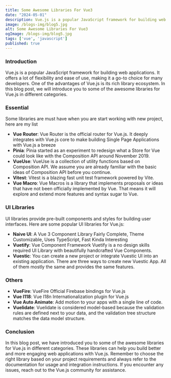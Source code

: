 ```yaml
---
title: Some Awesome Libraries For Vue3
date: "2024-05-01"
description: Vue.js is a popular JavaScript framework for building web applications. In this blog post, we will introduce you to some of the awesome libraries for Vue.js in different categories.
image: /blogs-img/blog5.jpg
alt: Some Awesome Libraries For Vue3
ogImage: /blogs-img/blog5.jpg
tags: ['vue', 'javascript']
published: true
---
```


### Introduction

Vue.js is a popular JavaScript framework for building web applications. It offers a lot of flexibility and ease of use, making it a go-to choice for many developers. One of the advantages of Vue.js is its rich library ecosystem. In this blog post, we will introduce you to some of the awesome libraries for Vue.js in different categories.

### Essential

Some libraries are must have when you are start working with new project, here are my list

- **Vue Router**: Vue Router is the official router for Vue.js. It deeply integrates with Vue.js core to make building Single Page Applications with Vue.js a breeze
- **Pinia**: Pinia started as an experiment to redesign what a Store for Vue could look like with the Composition API around November 2019.
- **VueUse**: VueUse is a collection of utility functions based on Composition API. We assume you are already familiar with the basic ideas of Composition API before you continue.
- **Vitest**: Vitest is a blazing fast unit test framework powered by Vite.
- **Vue Macro**: Vue Macros is a library that implements proposals or ideas that have not been officially implemented by Vue. That means it will explore and extend more features and syntax sugar to Vue.

### UI Libraries

UI libraries provide pre-built components and styles for building user interfaces. Here are some popular UI libraries for Vue.js:

- **Naive UI**: A Vue 3 Component Library Fairly Complete, Theme Customizable, Uses TypeScript, Fast Kinda Interesting
- **Vuetify**: Vue Component Framework Vuetify is a no design skills required UI Library with beautifully handcrafted Vue Components.
- **Vuestic**: You can create a new project or integrate Vuestic UI into an existing application. There are three ways to create new Vuestic App. All of them mostly the same and provides the same features.

### Others

- **VueFire**: VueFire Official Firebase bindings for Vue.js
- **Vue I118**: Vue I18n Internationalization plugin for Vue.js
- **Vue Auto Animate**: Add motion to your apps with a single line of code.
- **Vuelidate**: Vuelidate is considered model-based because the validation rules are defined next to your data, and the validation tree structure matches the data model structure.

### Conclusion

In this blog post, we have introduced you to some of the awesome libraries for Vue.js in different categories. These libraries can help you build better and more engaging web applications with Vue.js. Remember to choose the right library based on your project requirements and always refer to the documentation for usage and integration instructions. If you encounter any issues, reach out to the Vue.js community for assistance.
